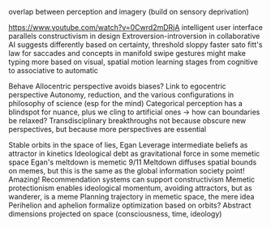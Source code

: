 overlap between perception and imagery (build on sensory deprivation)

https://www.youtube.com/watch?v=0Cwrd2mDRjA
intelligent user interface parallels constructivism in design
Extroversion-introversion in collaborative AI suggests differently based on certainty, threshold
sloppy faster sato
fitt's law for saccades and concepts in manifold
swipe gestures might make typing more based on visual, spatial motion
learning stages from cognitive to associative to automatic

Behave
Allocentric perspective avoids biases? Link to egocentric perspective
Autonomy, reduction, and the various configurations in philosophy of science (esp for the mind)
Categorical perception has a blindspot for nuance, plus we cling to artificial ones -> how can boundaries be relaxed?
Transdisciplinary breakthroughs not because obscure new perspectives, but because more perspectives are essential

Stable orbits in the space of lies, Egan
Leverage intermediate beliefs as attractor in kinetics
Ideological debt as gravitational force in some memetic space
Egan's meltdown is memetic 9/11
Meltdown diffuses spatial bounds on memes, but this is the same as the global information society point! Amazing!
Recommendation systems can support constructivism
Memetic protectionism enables ideological momentum, avoiding attractors, but as wanderer, is a meme
Planning trajectory in memetic space, the mere idea
Perihelion and aphelion formalize optimization based on orbits?
Abstract dimensions projected on space (consciousness, time, ideology)